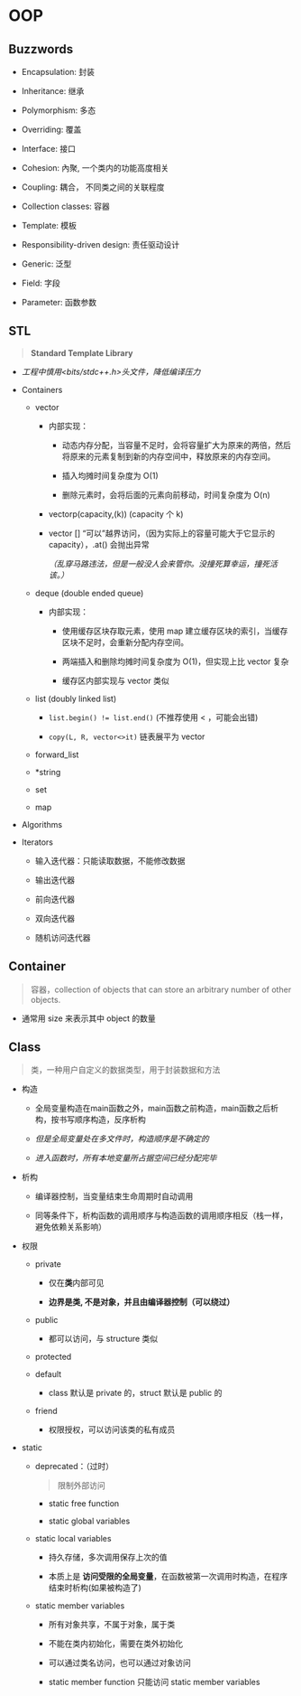# OOP

## Buzzwords

- Encapsulation: 封装

- Inheritance: 继承

- Polymorphism: 多态

- Overriding: 覆盖

- Interface: 接口

- Cohesion: 內聚, 一个类内的功能高度相关

- Coupling: 耦合， 不同类之间的关联程度

- Collection classes: 容器

- Template: 模板

- Responsibility-driven design: 责任驱动设计

- Generic: 泛型

- Field: 字段

- Parameter: 函数参数

## STL

> **Standard Template Library**

- *工程中慎用<bits/stdc++.h>头文件，降低编译压力*

- Containers

    - vector
        
        - 内部实现：
            
            - 动态内存分配，当容量不足时，会将容量扩大为原来的两倍，然后将原来的元素复制到新的内存空间中，释放原来的内存空间。
            
            - 插入均摊时间复杂度为 O(1)
            
            - 删除元素时，会将后面的元素向前移动，时间复杂度为 O(n) 
      
        - vector<int>p(capacity,(k)) (capacity 个 k) 
        
        - vector [] “可以”越界访问，（因为实际上的容量可能大于它显示的capacity），.at() 会抛出异常

            *（乱穿马路违法，但是一般没人会来管你。没撞死算幸运，撞死活该。）*  
    
    - deque (double ended queue) 
    
        - 内部实现： 
    
            - 使用缓存区块存取元素，使用 map 建立缓存区块的索引，当缓存区块不足时，会重新分配内存空间。
            
            - 两端插入和删除均摊时间复杂度为 O(1)，但实现上比 vector 复杂
            
            - 缓存区内部实现与 vector 类似 

    - list  (doubly linked list)
    
        - `list.begin() != list.end()` (不推荐使用 < ，可能会出错)
        
        - `copy(L, R, vector<>it)` 链表展平为 vector 
    
    - forward_list
  
    - *string  
  
    - set
    
    - map    

- Algorithms

- Iterators

    - 输入迭代器：只能读取数据，不能修改数据
    
    - 输出迭代器 
    
    - 前向迭代器
    
    - 双向迭代器
    
    - 随机访问迭代器   

## Container

> 容器，collection of objects that can store an arbitrary number of other objects.

- 通常用 size 来表示其中 object 的数量 

## Class

> 类，一种用户自定义的数据类型，用于封装数据和方法

- 构造

    - 全局变量构造在main函数之外，main函数之前构造，main函数之后析构，按书写顺序构造，反序析构
    
    - *但是全局变量处在多文件时，构造顺序是不确定的*                                            

    - *进入函数时，所有本地变量所占据空间已经分配完毕*  

- 析构
  
    - 编译器控制，当变量结束生命周期时自动调用
    
    - 同等条件下，析构函数的调用顺序与构造函数的调用顺序相反（栈一样，避免依赖关系影响） 

- 权限

    - private

        - 仅在**类**内部可见
        
        - **边界是类, 不是对象，并且由编译器控制（可以绕过）**  

    - public

        - 都可以访问，与 structure 类似 

    - protected
 
    - default

        - class 默认是 private 的，struct 默认是 public 的 

    - friend
    
        - 权限授权，可以访问该类的私有成员

- static

    - deprecated：（过时）

        > 限制外部访问
    
        - static free function
        
        - static global variables
        
    - static local variables
    
        - 持久存储，多次调用保存上次的值    
        
        - 本质上是 **访问受限的全局变量**，在函数被第一次调用时构造，在程序结束时析构(如果被构造了) 
    
    - static member variables
    
        - 所有对象共享，不属于对象，属于类
        
        - 不能在类内初始化，需要在类外初始化
        
        - 可以通过类名访问，也可以通过对象访问
        
        - static member function 只能访问 static member variables  